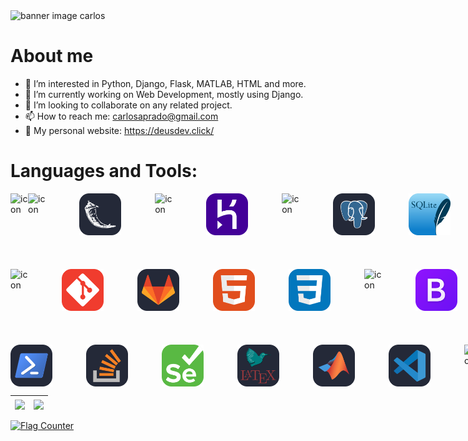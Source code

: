 <!---
carlosbionic/carlosbionic is a ✨ special ✨ repository because its `README.md` (this file) appears on your GitHub profile.
You can click the Preview link to take a look at your changes.
--->

<img src="https://github.com/carlosbionic/carlosbionic/blob/main/githubheaderimgcarlos.jpg" alt="banner image carlos">

# About me

- 👀 I’m interested in Python, Django, Flask, MATLAB, HTML and more.
- 🌱 I’m currently working on Web Development, mostly using Django.
- 💞️ I’m looking to collaborate on any related project.
- 📫 How to reach me: carlosaprado@gmail.com
- 💾 My personal website: https://deusdev.click/

# Languages and Tools:

<div style="display: flex;">
  <img src="https://techstack-generator.vercel.app/python-icon.svg" alt="icon" width="67" style="width: 67px; height: 67px; margin-right: 0px; margin-bottom: 54px;" />
  <img src="https://techstack-generator.vercel.app/django-icon.svg" alt="icon" width="67" style="width: 67px; height: 67px; margin-right: 54px; margin-bottom: 54px;" />
  <img src="https://raw.githubusercontent.com/tandpfun/skill-icons/59059d9d1a2c092696dc66e00931cc1181a4ce1f/icons/Flask-Dark.svg" alt="icon" width="67" style="width: 67px; height: 67px; margin-right: 54px; margin-bottom: 0px;" />
  <img src="https://techstack-generator.vercel.app/restapi-icon.svg" alt="icon" width="67" style="width: 67px; height: 67px; margin-right: 54px; margin-bottom: 54px;" />
  <img src="https://raw.githubusercontent.com/tandpfun/skill-icons/59059d9d1a2c092696dc66e00931cc1181a4ce1f/icons/Heroku.svg" alt="icon" width="67" style="width: 67px; height: 67px; margin-right: 54px; margin-bottom: 0px;" />
  <img src="https://techstack-generator.vercel.app/mysql-icon.svg" alt="icon" width="67" style="width: 67px; height: 67px; margin-right: 54px; margin-bottom: 0px;" />
  <img src="https://raw.githubusercontent.com/tandpfun/skill-icons/59059d9d1a2c092696dc66e00931cc1181a4ce1f/icons/PostgreSQL-Dark.svg" alt="icon" width="67" style="width: 67px; height: 67px; margin-right: 54px; margin-bottom: 0px;" />  
  <img src="https://raw.githubusercontent.com/tandpfun/skill-icons/59059d9d1a2c092696dc66e00931cc1181a4ce1f/icons/SQLite.svg" alt="icon" width="67" style="width: 67px; height: 67px; margin-right: 54px; margin-bottom: 0px;" />
  <img src="https://raw.githubusercontent.com/tandpfun/skill-icons/59059d9d1a2c092696dc66e00931cc1181a4ce1f/icons/TensorFlow-Dark.svg" alt="icon" width="67" style="width: 67px; height: 67px; margin-right: 54px; margin-bottom: 0px;" />
</div>
<div style="display: flex;border: 10 solid #fff;">
  <img src="https://techstack-generator.vercel.app/github-icon.svg" alt="icon" width="67" style="width: 67px; height: 67px; margin-right: 54px; margin-bottom: 0px;" />
  <img src="https://raw.githubusercontent.com/tandpfun/skill-icons/59059d9d1a2c092696dc66e00931cc1181a4ce1f/icons/Git.svg" alt="icon" width="67" style="width: 67px; height: 67px; margin-right: 54px; margin-bottom: 0px;" />
  <img src="https://raw.githubusercontent.com/tandpfun/skill-icons/59059d9d1a2c092696dc66e00931cc1181a4ce1f/icons/GitLab-Dark.svg" alt="icon" width="67" style="width: 67px; height: 67px; margin-right: 54px; margin-bottom: 0px;" />
  <img src="https://raw.githubusercontent.com/tandpfun/skill-icons/59059d9d1a2c092696dc66e00931cc1181a4ce1f/icons/HTML.svg" alt="icon" width="67" style="width: 67px; height: 67px; margin-right: 54px; margin-bottom: 0px;" />
  <img src="https://raw.githubusercontent.com/tandpfun/skill-icons/59059d9d1a2c092696dc66e00931cc1181a4ce1f/icons/CSS.svg" alt="icon" width="67" style="width: 67px; height: 67px; margin-right: 54px; margin-bottom: 0px;" />
  <img src="https://techstack-generator.vercel.app/js-icon.svg" alt="icon" width="67" style="width: 67px; height: 67px; margin-right: 54px; margin-bottom: 54px;" />
  <img src="https://raw.githubusercontent.com/tandpfun/skill-icons/59059d9d1a2c092696dc66e00931cc1181a4ce1f/icons/Bootstrap.svg" alt="icon" width="67" style="width: 67px; height: 67px; margin-right: 54px; margin-bottom: 54px;" />
  <img src="https://raw.githubusercontent.com/tandpfun/skill-icons/59059d9d1a2c092696dc66e00931cc1181a4ce1f/icons/CodePen-Dark.svg" alt="icon" width="67" style="width: 67px; height: 67px; margin-right: 54px; margin-bottom: 0px;" />
  <img src="https://raw.githubusercontent.com/tandpfun/skill-icons/59059d9d1a2c092696dc66e00931cc1181a4ce1f/icons/Markdown-Dark.svg" alt="icon" width="67" style="width: 67px; height: 67px; margin-right: 54px; margin-bottom: 0px;" />
</div>
<div style="display: flex;">
  <img src="https://raw.githubusercontent.com/tandpfun/skill-icons/59059d9d1a2c092696dc66e00931cc1181a4ce1f/icons/Powershell-Dark.svg" alt="icon" width="67" style="width: 67px; height: 67px; margin-right: 54px; margin-bottom: 0px;" />
  <img src="https://raw.githubusercontent.com/tandpfun/skill-icons/59059d9d1a2c092696dc66e00931cc1181a4ce1f/icons/StackOverflow-Dark.svg" alt="icon" width="67" style="width: 67px; height: 67px; margin-right: 54px; margin-bottom: 0px;" />
  <img src="https://raw.githubusercontent.com/tandpfun/skill-icons/59059d9d1a2c092696dc66e00931cc1181a4ce1f/icons/Selenium.svg" alt="icon" width="67" style="width: 67px; height: 67px; margin-right: 54px; margin-bottom: 0px;" />
  <img src="https://raw.githubusercontent.com/tandpfun/skill-icons/59059d9d1a2c092696dc66e00931cc1181a4ce1f/icons/LaTeX-Dark.svg" alt="icon" width="67" style="width: 67px; height: 67px; margin-right: 54px; margin-bottom: 0px;" />
  <img src="https://raw.githubusercontent.com/tandpfun/skill-icons/59059d9d1a2c092696dc66e00931cc1181a4ce1f/icons/Matlab-Dark.svg" alt="icon" width="67" style="width: 67px; height: 67px; margin-right: 54px; margin-bottom: 0px;" />
  <img src="https://raw.githubusercontent.com/tandpfun/skill-icons/59059d9d1a2c092696dc66e00931cc1181a4ce1f/icons/VSCode-Dark.svg" alt="icon" width="67" style="width: 67px; height: 67px; margin-right: 54px; margin-bottom: 0px;" />
  <img src="https://cdn.icon-icons.com/icons2/1508/PNG/512/distributorlogoubuntu_103999.png" alt="icon" width="67" style="width: 67px; height: 67px; margin-right: 54px; margin-bottom: 0px;" />
  <img src="https://upload.wikimedia.org/wikipedia/commons/thumb/3/38/Jupyter_logo.svg/640px-Jupyter_logo.svg.png" alt="icon" width="67" style="width: 67px; height: 67px; margin-right: 54px; margin-bottom: 0px;" />
  
</div>


| <img align="center" src="https://github-readme-stats.vercel.app/api?username=deusdevok&count_private=true&show_icons=true&theme=highcontrast&hide_border=true"> | <img align="center" src="https://github-readme-stats.vercel.app/api/top-langs/?username=deusdevok&hide=fortran,Jupyter%20Notebook&theme=buefy&hide_border=true"> |
| ------------- | ------------- |


<a href="https://info.flagcounter.com/JAgU"><img src="https://s05.flagcounter.com/count2/JAgU/bg_000000/txt_FFFFFF/border_CCCCCC/columns_8/maxflags_104/viewers_0/labels_0/pageviews_1/flags_1/percent_0/" alt="Flag Counter" border="0"></a>
